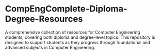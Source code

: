 # CompEngComplete-Diploma-Degree-Resources
A comprehensive collection of resources for Computer Engineering students, covering both diploma and degree-level topics. This repository is designed to support students as they progress through foundational and advanced subjects in Computer Engineering. 
